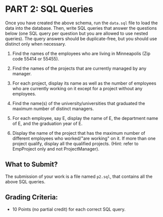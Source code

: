 # PART 2: SQL Queries

Once you have created the above schema, run the `data.sql` file to load the data into the database. Then, write SQL queries that answer the questions below (one SQL query per question but you are allowed to use nested queries). The query answers should be duplicate-free, but you should use distinct only when necessary.

1. Find the names of the employees who are living in Minneapolis (Zip code 55414 or 55455).

2. Find the names of the projects that are currently managed by any manager.

3. For each project, display its name as well as the number of employees who are currently working on it except for a project without any employees.

4. Find the name(s) of the university/universities that graduated the maximum number of distinct managers.

5. For each employee, say E, display the name of E, the department name of E, and the graduation year of E.

6. Display the name of the project that has the maximum number of different employees who worked/"are working" on it. If more than one project qualify, display all the qualified projects. (Hint: refer to EmpProject only and not ProjectManager).

## What to Submit?
The submission of your work is a file named `p2.sql`, that contains all the above SQL queries.

## Grading Criteria:
- 10 Points (no partial credit) for each correct SQL query.